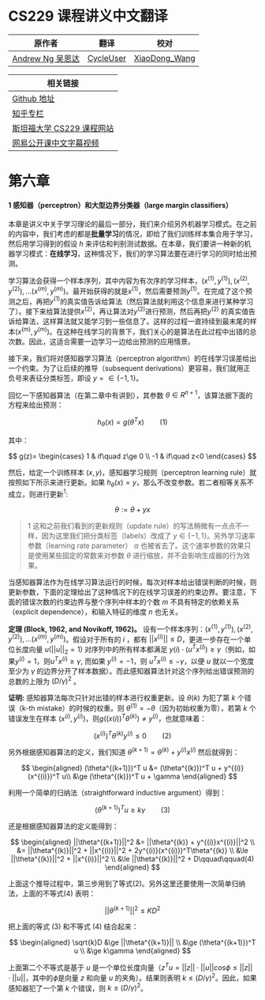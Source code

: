 # CS229 课程讲义中文翻译


| 原作者 | 翻译 | 校对 |
| --- | --- | --- |
| [Andrew Ng  吴恩达](http://www.andrewng.org/) | [CycleUser](https://www.zhihu.com/people/cycleuser/columns) | [XiaoDong_Wang](https://github.com/Dongzhixiao) |

|相关链接|
|---|
|[Github 地址](https://github.com/Kivy-CN/Stanford-CS-229-CN)|
|[知乎专栏](https://zhuanlan.zhihu.com/MachineLearn)|
|[斯坦福大学 CS229 课程网站](http://cs229.stanford.edu/)|
|[网易公开课中文字幕视频](http://open.163.com/movie/2008/1/M/C/M6SGF6VB4_M6SGHFBMC.html)|


# 第六章

#### 1 感知器（perceptron）和大型边界分类器（large margin classifiers）

本章是讲义中关于学习理论的最后一部分，我们来介绍另外机器学习模式。在之前的内容中，我们考虑的都是**批量学习**的情况，即给了我们训练样本集合用于学习，然后用学习得到的假设 $h$ 来评估和判别测试数据。在本章，我们要讲一种新的机器学习模式：**在线学习**，这种情况下，我们的学习算法要在进行学习的同时给出预测。

学习算法会获得一个样本序列，其中内容为有次序的学习样本，$(x^{(1)},y^{(1)}), (x^{(2)},y^{(2)}), ...(x^{(m)},y^{(m)})$。最开始获得的就是$x^{(1)}$，然后需要预测$y^{(1)}$。在完成了这个预测之后，再把$y^{(1)}$的真实值告诉给算法（然后算法就利用这个信息来进行某种学习了）。接下来给算法提供$x^{(2)}$，再让算法对$y^{(2)}$进行预测，然后再把$y^{(2)}$ 的真实值告诉给算法，这样算法就又能学习到一些信息了。这样的过程一直持续到最末尾的样本$(x^{(m)},y^{(m)})$。在这种在线学习的背景下，我们关心的是算法在此过程中出错的总次数。因此，这适合需要一边学习一边给出预测的应用情景。

接下来，我们将对感知器学习算法（perceptron algorithm）的在线学习误差给出一个约束。为了让后续的推导（subsequent derivations）更容易，我们就用正负号来表征分类标签，即设 $y =\in \{-1, 1\}$。

回忆一下感知器算法（在第二章中有讲到），其参数 $\theta \in R^{n+1}$，该算法据下面的方程来给出预测：

$$
h_\theta(x)=g(\theta^T x)\qquad (1)
$$

其中：

$$
g(z)= \begin{cases} 1 & if\quad z\ge 0 \\
-1 & if\quad z<0 \end{cases}
$$

然后，给定一个训练样本 $(x, y)$，感知器学习规则（perceptron learning rule）就按照如下所示来进行更新。如果 $h_\theta(x) = y$，那么不改变参数。若二者相等关系不成立，则进行更新$^1$:

$$
\theta :=\theta+yx
$$

>1 这和之前我们看到的更新规则（update rule）的写法稍微有一点点不一样，因为这里我们把分类标签（labels）改成了 $y \in \{-1, 1\}$。另外学习速率参数（learning rate parameter） $\alpha$ 也被省去了。这个速率参数的效果只是使用某些固定的常数来对参数 $\theta$ 进行缩放，并不会影响生成器的行为效果。

当感知器算法作为在线学习算法运行的时候，每次对样本给出错误判断的时候，则更新参数，下面的定理给出了这种情况下的在线学习误差的约束边界。要注意，下面的错误次数的约束边界与整个序列中样本的个数 $m$ 不具有特定的依赖关系（explicit dependence），和输入特征的维度 $n$ 也无关。

**定理 (Block, 1962, and Novikoff, 1962)。** 设有一个样本序列：$(x^{(1)},y^{(1)}), (x^{(2)},y^{(2)}), ...(x^{(m)},y^{(m)})$。假设对于所有的 $i$ ，都有 $||x^{(i)}|| \le D$，更进一步存在一个单位长度向量 $u (||u||_2 = 1)$ 对序列中的所有样本都满足 $y(i) \cdot (u^T x^{(i)}) \ge \gamma$（例如，如果$y^{(i)} = 1$，则$u^T x^{(i)} \ge \gamma$, 而如果 $y^{(i)} = -1$，则 $u^T x^{(i)} \le -\gamma$，以便 $u$ 就以一个宽度至少为 $\gamma$ 的边界分开了样本数据）。而此感知器算法针对这个序列给出错误预测的总数的上限为 $(D/\gamma)^2$ 。

**证明:** 感知器算法每次只针对出错的样本进行权重更新。设 $\theta(k)$ 为犯了第 $k$ 个错误（k-th mistake）的时候的权重。则 $\theta^{(1)} = -\theta$（因为初始权重为零），若第 $k$ 个错误发生在样本 $(x^{(i)},y^{(i)})$，则$g((x(i))^T \theta^{(k)}) \ne y^{(i)}$，也就意味着：

$$
(x^{(i)})^T\theta^{(k)}y^{(i)}\le 0\qquad(2)
$$

另外根据感知器算法的定义，我们知道 $\theta^{(k+1)} = \theta^{(k)} + y^{(i)}x^{(i)}$
然后就得到： 

$$
\begin{aligned}
(\theta^{(k+1)})^T u &= (\theta^{(k)})^T u + y^{(i)}(x^{(i)})^T u\\
&\ge  (\theta^{(k)})^T u + \gamma
\end{aligned}
$$

利用一个简单的归纳法（straightforward inductive argument）得到：

$$
(\theta^{(k+1)})^T u \ge k\gamma\qquad (3)
$$

还是根据感知器算法的定义能得到：

$$
\begin{aligned}
||\theta^{(k+1)}||^2 &= ||\theta^{(k)} + y^{(i)}x^{(i)}||^2 \\
&= ||\theta^{(k)}||^2 + ||x^{(i)}||^2 + 2y^{(i)}(x^{(i)})^T\theta^{(k)} \\
&\le ||\theta^{(k)}||^2 + ||x^{(i)}||^2 \\
&\le ||\theta^{(k)}||^2 + D\qquad\qquad(4)
\end{aligned}
$$

上面这个推导过程中，第三步用到了等式(2)。另外这里还要使用一次简单归纳法，上面的不等式(4) 表明：

$$
||\theta^{(k+1)}||^2 \le KD^2
$$

把上面的等式 (3) 和不等式 (4) 结合起来：

$$
\begin{aligned}
\sqrt{k}D &\ge ||\theta^{(k+1)}|| \\
          &\ge (\theta^{(k+1)})^T u \\
          &\ge k\gamma
\end{aligned}
$$

上面第二个不等式是基于 $u$ 是一个单位长度向量（$z^T u = ||z||\cdot ||u|| cos \phi\le ||z||\cdot ||u||$，其中的$\phi$是向量 $z$ 和向量 $u$ 的夹角）。结果则表明 $k\le (D/\gamma)^2$。因此，如果感知器犯了一个第 $k$ 个错误，则 $k\le (D/\gamma)^2$。




